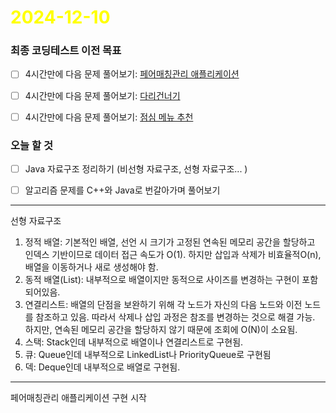 # <span style="color:yellow">2024-12-10</span>

### 최종 코딩테스트 이전 목표
- [ ] 4시간만에 다음 문제 풀어보기: [페어매칭관리 애플리케이션](https://github.com/woowacourse/java-pairmatching-precourse)
- [ ] 4시간만에 다음 문제 풀어보기: [다리건너기](https://github.com/bark20/java-bridge)
- [ ] 4시간만에 다음 문제 풀어보기: [점심 메뉴 추천](https://github.com/70825/java-menu)


### 오늘 할 것
- [ ] Java 자료구조 정리하기 (비선형 자료구조, 선형 자료구조... )
- [ ] 알고리즘 문제를 C++와 Java로 번갈아가며 풀어보기


- - -

선형 자료구조
1. 정적 배열: 기본적인 배열, 선언 시 크기가 고정된 연속된 메모리 공간을 할당하고 인덱스 기반이므로 데이터 접근 속도가 O(1). 하지만 삽입과 삭제가 비효율적O(n), 배열을 이동하거나 새로 생성해야 함.
2. 동적 배열(List): 내부적으로 배열이지만 동적으로 사이즈를 변경하는 구현이 포함되어있음.
3. 연결리스트: 배열의 단점을 보완하기 위해 각 노드가 자신의 다음 노드와 이전 노드를 참조하고 있음. 따라서 삭제나 삽입 과정은 참조를 변경하는 것으로 해결 가능. 하지만, 연속된 메모리 공간을 할당하지 않기 때문에 조회에 O(N)이 소요됨. 
4. 스택: Stack인데 내부적으로 배열이나 연결리스트로 구현됨.
5. 큐: Queue인데 내부적으로 LinkedList나 PriorityQueue로 구현됨
6. 덱: Deque인데 내부적으로 배열로 구현됨.




 - - -

페어매칭관리 애플리케이션 구현 시작
